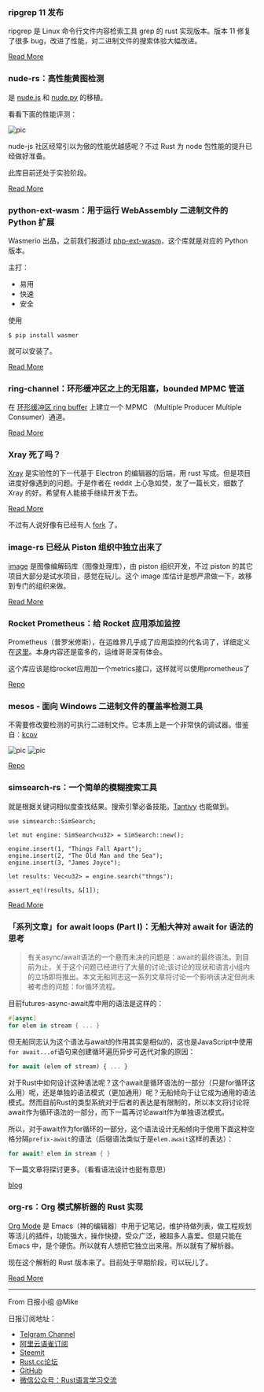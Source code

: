 ### ripgrep 11 发布

ripgrep 是 Linux 命令行文件内容检索工具 grep 的 rust 实现版本。版本 11 修复了很多 bug，改进了性能，对二进制文件的搜索体验大幅改进。

[Read More](https://github.com/BurntSushi/ripgrep/releases/tag/11.0.0)

### nude-rs：高性能黄图检测

是 [nude.js](https://github.com/pa7/nude.js) 和 [nude.py](https://github.com/hhatto/nude.py) 的移植。

看看下面的性能评测：

![pic](https://raw.githubusercontent.com/kpcyrd/nude-rs/master/docs/benchmark.png)

nude-js 社区经常引以为傲的性能优越感呢？不过 Rust 为 node 包性能的提升已经做好准备。

此库目前还处于实验阶段。

[Read More](https://github.com/kpcyrd/nude-rs)

### python-ext-wasm：用于运行 WebAssembly 二进制文件的 Python 扩展

Wasmerio 出品，之前我们报道过 [php-ext-wasm](https://github.com/wasmerio/php-ext-wasm)，这个库就是对应的 Python 版本。

主打：
- 易用
- 快速
- 安全

使用 

```
$ pip install wasmer
```

就可以安装了。

[Read More](https://github.com/wasmerio/python-ext-wasm)


### ring-channel：环形缓冲区之上的无阻塞，bounded MPMC 管道

在 [环形缓冲区 ring buffer](https://zh.wikipedia.org/zh-hans/%E7%92%B0%E5%BD%A2%E7%B7%A9%E8%A1%9D%E5%8D%80) 上建立一个 MPMC （Multiple Producer Multiple Consumer）通道。

[Read More](https://github.com/brunocodutra/ring-channel)

### Xray 死了吗？

[Xray](https://github.com/atom/xray) 是实验性的下一代基于 Electron 的编辑器的后端，用 rust 写成。但是项目进度好像遇到的问题。于是作者在 reddit 上心急如焚，发了一篇长文，细数了 Xray 的好。希望有人能接手继续开发下去。

[Read More](https://www.reddit.com/r/rust/comments/bdf3lx/we_need_to_save_xray/)

不过有人说好像有已经有人 [fork](https://github.com/fdionisi/xray/issues/1) 了。

### image-rs 已经从 Piston 组织中独立出来了

[image](https://github.com/image-rs/image) 是图像编解码库（图像处理库），由 piston 组织开发，不过 piston 的其它项目大部分是试水项目，感觉在玩儿。这个 image 库估计是想严肃做一下，故移到专门的组织来做。

[Read More](https://blog.piston.rs/2019/04/15/transitioning-to-image-rs/)


### Rocket Prometheus：给 Rocket 应用添加监控

Prometheus（普罗米修斯），在运维界几乎成了应用监控的代名词了，详细定义在[这里](https://prometheus.io/docs/introduction/overview/)。本身内容还是蛮多的，运维哥哥深有体会。

这个库应该是给rocket应用加一个metrics接口，这样就可以使用prometheus了

[Repo](https://github.com/sd2k/rocket_prometheus)

### mesos - 面向 Windows 二进制文件的覆盖率检测工具

不需要修改要检测的可执行二进制文件。它本质上是一个非常快的调试器。借鉴自：[kcov](https://github.com/SimonKagstrom/kcov)

![pic](https://raw.githubusercontent.com/gamozolabs/mesos/master/assets/code_coverage.png)
![pic](https://raw.githubusercontent.com/gamozolabs/mesos/master/assets/crash_saving.png)

[Repo](https://github.com/gamozolabs/mesos)

### simsearch-rs：一个简单的模糊搜索工具

就是根据关键词相似度查找结果。搜索引擎必备技能。[Tantivy](https://github.com/tantivy-search/tantivy) 也能做到。

```
use simsearch::SimSearch;

let mut engine: SimSearch<u32> = SimSearch::new();

engine.insert(1, "Things Fall Apart");
engine.insert(2, "The Old Man and the Sea");
engine.insert(3, "James Joyce");

let results: Vec<u32> = engine.search("thngs");

assert_eq!(results, &[1]);

```

[Read More](https://github.com/andylokandy/simsearch-rs)


### 「系列文章」for await loops (Part I)：无船大神对 await for 语法的思考 

> 有关async/await语法的一个悬而未决的问题是：await的最终语法。到目前为止，关于这个问题已经进行了大量的讨论;该讨论的现状和语言小组内的立场即将推出。本文无船同志这一系列文章将讨论一个影响该决定但尚未被考虑的问题：for循环流程。

目前futures-async-await库中用的语法是这样的：

```rust
#[async]
for elem in stream { ... }
```

但无船同志认为这个语法与await的作用其实是相似的，这也是JavaScript中使用`for await...of`语句来创建循环遍历异步可迭代对象的原因：

```js
for await (elem of stream) { ... }
```

对于Rust中如何设计这种语法呢？这个await是循环语法的一部分（只是for循环这么用）呢，还是单独的语法模式（更加通用）呢？无船倾向于让它成为通用的语法模式。然而目前Rust的类型系统对于后者的表达是有限制的，所以本文将讨论将await作为循环语法的一部分，而下一篇再讨论await作为单独语法模式。

所以，对于await作为for循环的一部分，这个语法设计无船倾向于使用下面这种空格分隔`prefix-await`的语法（后缀语法类似于是`elem.await`这样的表达）：

```rust
for await? elem in stream { }
```

下一篇文章将探讨更多。（看看语法设计也挺有意思）

[blog](https://boats.gitlab.io/blog/post/for-await-i/)


### org-rs：Org 模式解析器的 Rust 实现

[Org Mode](https://orgmode.org/) 是 Emacs（神的编辑器）中用于记笔记，维护待做列表，做工程规划等活儿的插件，功能强大，操作快捷，受众广泛，被超多人喜爱。但是只能在 Emacs 中，是个硬伤。所以就有人想把它独立出来用。所以就有了解析器。

现在这个解析的 Rust 版本来了。目前处于早期阶段，可以玩儿了。

[Read More](https://github.com/org-rs/org-rs)

---

From 日报小组 @Mike

日报订阅地址：

- [Telgram Channel](https://t.me/rust_daily_news )
- [阿里云语雀订阅](https://www.yuque.com/chaosbot/rustnews)
- [Steemit](https://steemit.com/@blackanger)
- [Rust.cc论坛](https://rust.cc)
- [GitHub](https://github.com/RustStudy/rust_daily_news)
- [微信公众号：Rust语言学习交流](https://rust.cc/article?id=ed7c9379-d681-47cb-9532-0db97d883f62)



